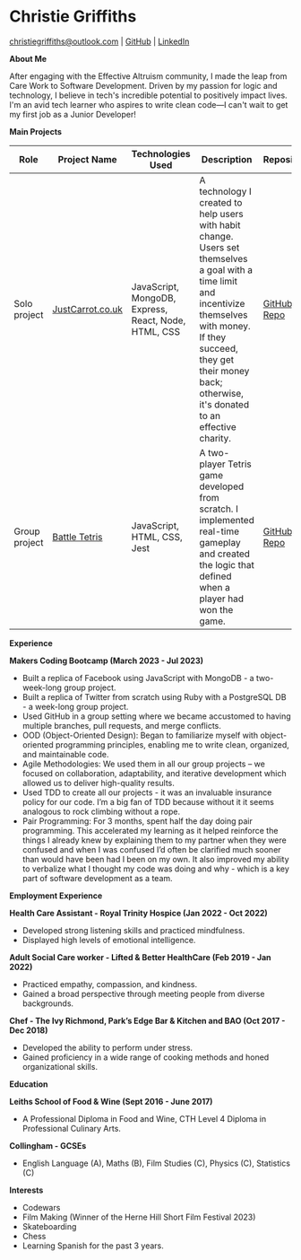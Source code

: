# Christie Griffiths

<christiegriffiths@outlook.com> | [GitHub](https://github.com/ChristieGriffiths) | [LinkedIn](https://www.linkedin.com/in/christie-griffiths-39b029284/)

**About Me**

After engaging with the Effective Altruism community, I made the leap from Care Work to Software Development. Driven by my passion for logic and technology, I believe in tech's incredible potential to positively impact lives. I'm an avid tech learner who aspires to write clean code—I can't wait to get my first job as a Junior Developer!

**Main Projects**

| Role          | Project Name                     | Technologies Used                    | Description                                                                                                     | Repository                                         |
|---------------|----------------------------------|--------------------------------------|-----------------------------------------------------------------------------------------------------------------|----------------------------------------------------|
| Solo project  | [JustCarrot.co.uk](https://justcarrot.co.uk) | JavaScript, MongoDB, Express, React, Node, HTML, CSS | A technology I created to help users with habit change. Users set themselves a goal with a time limit and incentivize themselves with money. If they succeed, they get their money back; otherwise, it's donated to an effective charity. | [GitHub Repo](https://github.com/ChristieGriffiths/Just-Carrot) |
| Group project | [Battle Tetris](https://michael-szczepanski.itch.io/battle-tetris) | JavaScript, HTML, CSS, Jest          | A two-player Tetris game developed from scratch. I implemented real-time gameplay and created the logic that defined when a player had won the game.                    | [GitHub Repo](https://github.com/ChristieGriffiths/Tetris)      |

**Experience**

**Makers Coding Bootcamp (March 2023 - Jul 2023)**  
- Built a replica of Facebook using JavaScript with MongoDB - a two-week-long group project.
- Built a replica of Twitter from scratch using Ruby with a PostgreSQL DB - a week-long group project.
- Used GitHub in a group setting where we became accustomed to having multiple branches, pull requests, and merge conflicts.
- OOD (Object-Oriented Design): Began to familiarize myself with object-oriented programming principles, enabling me to write clean, organized, and maintainable code.
- Agile Methodologies: We used them in all our group projects – we focused on collaboration, adaptability, and iterative development which allowed us to deliver high-quality results.
- Used TDD to create all our projects - it was an invaluable insurance policy for our code. I’m a big fan of TDD because without it it seems analogous to rock climbing without a rope.
- Pair Programming: For 3 months, spent half the day doing pair programming. This accelerated my learning as it helped reinforce the things I already knew by explaining them to my partner when they were confused and when I was confused I’d often be clarified much sooner than would have been had I been on my own. It also improved my ability to verbalize what I thought my code was doing and why - which is a key part of software development as a team.


**Employment Experience**

**Health Care Assistant - Royal Trinity Hospice (Jan 2022 - Oct 2022)**  
- Developed strong listening skills and practiced mindfulness.
- Displayed high levels of emotional intelligence.

**Adult Social Care worker - Lifted & Better HealthCare (Feb 2019 - Jan 2022)**  
- Practiced empathy, compassion, and kindness.
- Gained a broad perspective through meeting people from diverse backgrounds.

**Chef - The Ivy Richmond, Park’s Edge Bar & Kitchen and BAO (Oct 2017 - Dec 2018)**  
- Developed the ability to perform under stress.
- Gained proficiency in a wide range of cooking methods and honed organizational skills.

**Education**

**Leiths School of Food & Wine (Sept 2016 - June 2017)**  
- A Professional Diploma in Food and Wine, CTH Level 4 Diploma in Professional Culinary Arts.

**Collingham - GCSEs**  
- English Language (A), Maths (B), Film Studies (C), Physics (C), Statistics (C)

**Interests**  
- Codewars
- Film Making (Winner of the Herne Hill Short Film Festival 2023)
- Skateboarding
- Chess
- Learning Spanish for the past 3 years.
